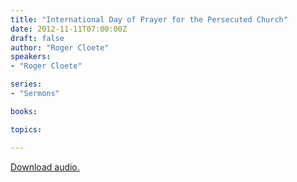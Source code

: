 ```yaml
---
title: "International Day of Prayer for the Persecuted Church"
date: 2012-11-11T07:00:00Z
draft: false
author: "Roger Cloete"
speakers:
- "Roger Cloete"

series:
- "Sermons"

books:

topics:

---
```

[Download audio.](https://s3.amazonaws.com/highway/sermons/2012_11/11_IDPPC.mp3)